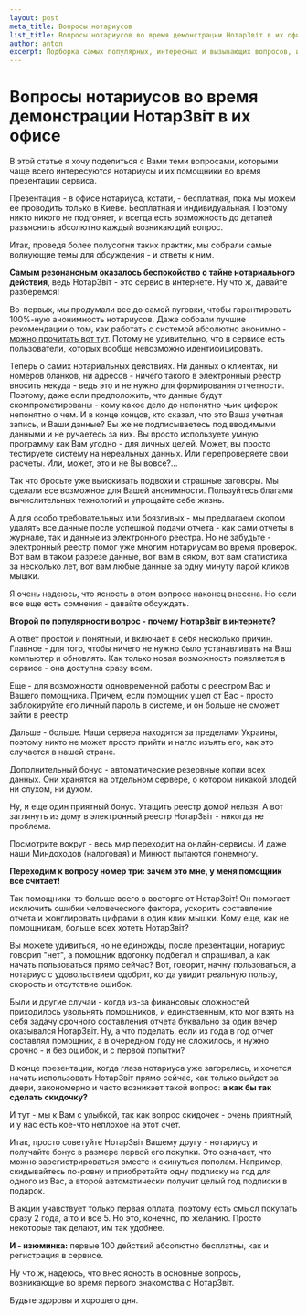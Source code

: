 ```yaml
---
layout: post
meta_title: Вопросы нотариусов
list_title: Вопросы нотариусов во время демонстрации НотарЗвіт в их офисе
author: anton
excerpt: Подборка самых популярных, интересных и вызывающих вопросов, и ответов на них - после более пятидесяти знакомств нотариусов с сервисом.
---
```


# Вопросы нотариусов во время демонстрации НотарЗвіт в их офисе

В этой статье я хочу поделиться с Вами теми вопросами, которыми чаще всего интересуются нотариусы и их помощники во время презентации сервиса.

Презентация - в офисе нотариуса, кстати, - бесплатная,  пока мы можем ее проводить только в Киеве. Бесплатная и индивидуальная. Поэтому никто никого не подгоняет, и всегда есть возможность до деталей разъяснить абсолютно каждый возникающий вопрос.

Итак, проведя более полусотни таких практик, мы собрали самые волнующие темы для обсуждения - и ответы к ним.

**Самым резонансным оказалось беспокойство о тайне нотариального действия**, ведь НотарЗвіт - это сервис в интернете. Ну что ж, давайте разберемся!

Во-первых, мы продумали все до самой пуговки, чтобы гарантировать 100%-ную анонимность нотариусов. Даже собрали лучшие рекомендации о том, как работать с системой абсолютно анонимно - <a href="http://help.notarzvit.com/how-to-anonymize/" target="_blank">можно прочитать вот тут</a>. Потому не удивительно, что в сервисе есть пользователи, которых вообще невозможно идентифицировать.

Теперь о самих нотариальных действиях. Ни данных о клиентах, ни номеров бланков, ни адресов - ничего такого в электронный реестр вносить некуда - ведь это и не нужно для формирования отчетности. Поэтому, даже если предположить, что данные будут скомпрометированы - кому какое дело до непонятно чьих циферок непонятно о чем. И в конце концов, кто сказал, что это Ваша учетная запись, и Ваши данные? Вы же не подписываетесь под вводимыми данными и не ручаетесь за них. Вы просто используете умную программу как Вам угодно - для личных целей. Может, вы просто тестируете систему на нереальных данных. Или перепроверяете свои расчеты. Или, может, это и не Вы вовсе?...

Так что бросьте уже выискивать подвохи и страшные заговоры. Мы сделали все возможное для Вашей анонимности. Пользуйтесь благами вычислительных технологий и упрощайте себе жизнь.

А для особо требовательных или боязливых - мы предлагаем скопом удалять все данные после успешной подачи отчета - как сами отчеты в журнале, так и данные из электронного реестра. Но не забудьте - электронный реестр помог уже многим нотариусам во время проверок. Вот вам в таком разрезе данные, вот вам в сяком, вот вам статистика за несколько лет, вот вам любые данные за одну минуту парой кликов мышки.

Я очень надеюсь, что ясность в этом вопросе наконец внесена. Но если все еще есть сомнения - давайте обсуждать.

**Второй по популярности вопрос - почему НотарЗвіт в интернете?**

А ответ простой и понятный, и включает в себя несколько причин. Главное - для того, чтобы ничего не нужно было устанавливать на Ваш компьютер и обновлять. Как только новая возможность появляется в сервисе - она доступна сразу всем.

Еще - для возможности одновременной работы с реестром Вас и Вашего помощника. Причем, если помощник ушел от Вас - просто заблокируйте его личный пароль в системе, и он больше не сможет зайти в реестр.

Дальше - больше. Наши сервера находятся за пределами Украины,  поэтому никто не может просто прийти и нагло изъять его, как это случается в нашей стране.

Дополнительный бонус - автоматические резервные копии всех данных. Они хранятся на отдельном сервере, о котором никакой злодей ни слухом, ни духом.

Ну, и еще один приятный бонус. Утащить реестр домой нельзя. А вот заглянуть из дому в электронный реестр НотарЗвіт - никогда не проблема.

Посмотрите вокруг - весь мир переходит на онлайн-сервисы. И даже наши Миндоходов (налоговая) и Минюст пытаются понемногу.

**Переходим к вопросу номер три: зачем это мне, у меня помощник все считает!**

Так помощники-то больше всего в восторге от НотарЗвіт! Он помогает исключить ошибки человеческого фактора, ускорить составление отчета и жонглировать цифрами в один клик мышки. Кому еще, как не помощникам, больше всех хотеть НотарЗвіт?

Вы можете удивиться, но не единожды, после презентации, нотариус говорил "нет",  а помощник вдогонку подбегал и спрашивал, а как начать пользоваться прямо сейчас? Вот, говорит, начну пользоваться, а нотариус с удовольствием одобрит, когда увидит реальную пользу, скорость и отсутствие ошибок.

Были и другие случаи - когда из-за финансовых сложностей приходилось увольнять помощников, и единственным, кто мог взять на себя задачу срочного составления отчета буквально за один вечер оказывался НотарЗвіт. Ну, а что поделать, если из года в год отчет составлял помощник, а в очередном году не сложилось, и нужно срочно - и без ошибок, и с первой попытки?

В конце презентации, когда глаза нотариуса уже загорелись, и хочется начать использовать НотарЗвіт прямо сейчас, как только  выйдет за двери, закономерно и часто возникает такой вопрос: **а как бы так сделать скидочку?**

И тут - мы к Вам с улыбкой, так как вопрос скидочек - очень приятный, и у нас есть кое-что неплохое на этот счет.

Итак, просто советуйте НотарЗвіт Вашему другу  -  нотариусу и получайте бонус в размере первой его покупки.  Это означает, что можно зарегистрироваться вместе и скинуться пополам. Например, скидывайтесь по-ровну и приобретайте одну подписку на год для одного из Вас, а второй автоматически получит целый год подписки в подарок.

В акции учавствует только первая оплата, поэтому есть смысл покупать сразу 2 года, а то и все 5. Но это, конечно, по желанию. Просто некоторые так делают, им так удобнее.

**И - изюминка:** первые 100 действий абсолютно бесплатны, как и регистрация в сервисе.

Ну что ж, надеюсь, что внес ясность в основные вопросы, возникающие во время первого знакомства с НотарЗвіт.

Будьте здоровы и хорошего дня.
